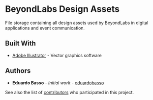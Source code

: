 # BeyondLabs Design Assets

File storage containing all design assets used by BeyondLabs in digital applications and event communication.

## Built With

* [Adobe Illustrator](https://www.adobe.com/products/illustrator.html) - Vector graphics software

## Authors

* **Eduardo Basso** - *Initial work* - [eduardobasso](https://github.com/eduardobasso)

See also the list of [contributors](https://github.com/EYLatamSouth/beyondlabs-design-assets/contributors) who participated in this project.

